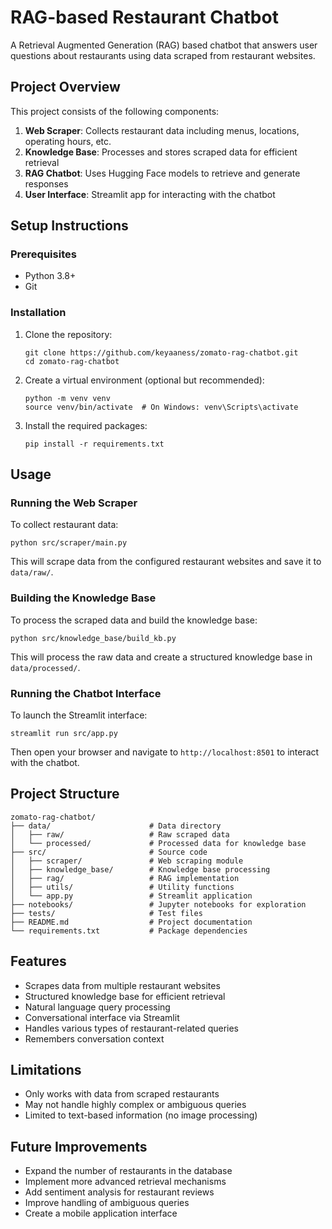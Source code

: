 # RAG-based Restaurant Chatbot

A Retrieval Augmented Generation (RAG) based chatbot that answers user questions about restaurants using data scraped from restaurant websites.

## Project Overview

This project consists of the following components:

1. **Web Scraper**: Collects restaurant data including menus, locations, operating hours, etc.
2. **Knowledge Base**: Processes and stores scraped data for efficient retrieval
3. **RAG Chatbot**: Uses Hugging Face models to retrieve and generate responses
4. **User Interface**: Streamlit app for interacting with the chatbot

## Setup Instructions

### Prerequisites

- Python 3.8+
- Git

### Installation

1. Clone the repository:
   ```
   git clone https://github.com/keyaaness/zomato-rag-chatbot.git
   cd zomato-rag-chatbot
   ```

2. Create a virtual environment (optional but recommended):
   ```
   python -m venv venv
   source venv/bin/activate  # On Windows: venv\Scripts\activate
   ```

3. Install the required packages:
   ```
   pip install -r requirements.txt
   ```

## Usage

### Running the Web Scraper

To collect restaurant data:
```
python src/scraper/main.py
```

This will scrape data from the configured restaurant websites and save it to `data/raw/`.

### Building the Knowledge Base

To process the scraped data and build the knowledge base:
```
python src/knowledge_base/build_kb.py
```

This will process the raw data and create a structured knowledge base in `data/processed/`.

### Running the Chatbot Interface

To launch the Streamlit interface:
```
streamlit run src/app.py
```

Then open your browser and navigate to `http://localhost:8501` to interact with the chatbot.

## Project Structure

```
zomato-rag-chatbot/
├── data/                      # Data directory
│   ├── raw/                   # Raw scraped data
│   └── processed/             # Processed data for knowledge base
├── src/                       # Source code
│   ├── scraper/               # Web scraping module
│   ├── knowledge_base/        # Knowledge base processing
│   ├── rag/                   # RAG implementation
│   ├── utils/                 # Utility functions
│   └── app.py                 # Streamlit application
├── notebooks/                 # Jupyter notebooks for exploration
├── tests/                     # Test files
├── README.md                  # Project documentation
└── requirements.txt           # Package dependencies
```

## Features

- Scrapes data from multiple restaurant websites
- Structured knowledge base for efficient retrieval
- Natural language query processing
- Conversational interface via Streamlit
- Handles various types of restaurant-related queries
- Remembers conversation context

## Limitations

- Only works with data from scraped restaurants
- May not handle highly complex or ambiguous queries
- Limited to text-based information (no image processing)

## Future Improvements

- Expand the number of restaurants in the database
- Implement more advanced retrieval mechanisms
- Add sentiment analysis for restaurant reviews
- Improve handling of ambiguous queries
- Create a mobile application interface 

